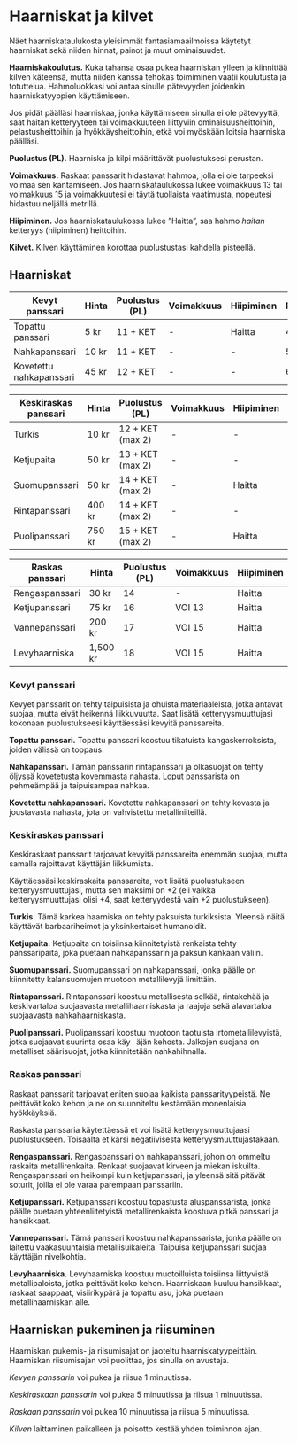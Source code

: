 # Haarniskat ja kilvet

Näet haarniskataulukosta yleisimmät fantasiamaailmoissa käytetyt haarniskat sekä niiden 
hinnat, painot ja muut ominaisuudet.

**Haarniskakoulutus.**  Kuka tahansa osaa pukea haarniskan ylleen ja kiinnittää kilven käteensä, 
mutta niiden kanssa tehokas toimiminen vaatii koulutusta ja totuttelua. Hahmoluokkasi voi antaa 
sinulle pätevyyden joidenkin haarniskatyyppien käyttämiseen.

Jos pidät päälläsi haarniskaa, jonka käyttämiseen sinulla ei ole pätevyyttä, saat haitan ketteryyteen 
tai voimakkuuteen liittyviin ominaisuusheittoihin, pelastusheittoihin ja hyökkäysheittoihin, etkä voi
myöskään loitsia haarniska päälläsi.

**Puolustus (PL).** Haarniska ja kilpi määrittävät puolustuksesi perustan.

**Voimakkuus.** Raskaat panssarit hidastavat hahmoa, jolla ei ole tarpeeksi voimaa sen kantamiseen. Jos haarniskataulukossa lukee voimakkuus 13 tai voimakkuus 15 ja voimakkuutesi ei täytä tuollaista vaatimusta, nopeutesi hidastuu neljällä metrillä.

**Hiipiminen.** Jos haarniskataulukossa lukee ”Haitta”, saa hahmo *haitan* ketteryys (hiipiminen) heittoihin.

**Kilvet.** Kilven käyttäminen korottaa puolustustasi kahdella pisteellä.

## Haarniskat

| Kevyt panssari         | Hinta | Puolustus (PL) | Voimakkuus | Hiipiminen | Paino |
|------------------------|-------|----------------|------------|------------|-------|
|Topattu panssari        | 5 kr  | 11 + KET       | -          |Haitta      | 4 kg  |
|Nahkapanssari           | 10 kr | 11 + KET       | -          | -          | 5 kg  |
|Kovetettu nahkapanssari | 45 kr | 12 + KET       | -          | -          | 6 kg  |

| Keskiraskas panssari   | Hinta  | Puolustus (PL)   | Voimakkuus | Hiipiminen | Paino |
|------------------------|--------|------------------|------------|------------|-------|
|Turkis                  | 10 kr  | 12 + KET (max 2) | -          | -          | 6 kg  |
|Ketjupaita              | 50 kr  | 13 + KET (max 2) | -          | -          | 10 kg |
|Suomupanssari           | 50 kr  | 14 + KET (max 2) | -          | Haitta     | 20 kg |
|Rintapanssari           | 400 kr | 14 + KET (max 2) | -          | -          | 10 kg |
|Puolipanssari           | 750 kr | 15 + KET (max 2) | -          | Haitta     | 20 kg |

| Raskas panssari | Hinta    | Puolustus (PL)   | Voimakkuus | Hiipiminen | Paino |
|-----------------|----------|------------------|------------|------------|-------|
|Rengaspanssari   | 30 kr    | 14               |-           | Haitta     | 20 kg |
|Ketjupanssari    | 75 kr    | 16               | VOI 13     | Haitta     | 25 kg |
|Vannepanssari    | 200 kr   | 17               | VOI 15     | Haitta     | 27 kg |
|Levyhaarniska    | 1,500 kr | 18               | VOI 15     | Haitta     | 30 kg |

### Kevyt panssari
Kevyet panssarit on tehty taipuisista ja ohuista materiaaleista,
jotka antavat suojaa, mutta eivät heikennä liikkuvuutta. Saat
lisätä ketteryysmuuttujasi kokonaan puolustukseesi käyttäessäsi
kevyitä panssareita.

**Topattu panssari.** Topattu panssari koostuu tikatuista kangaskerroksista,
joiden välissä on toppaus.

**Nahkapanssari.** Tämän panssarin rintapanssari ja olkasuojat
on tehty öljyssä kovetetusta kovemmasta nahasta. Loput panssarista
on pehmeämpää ja taipuisampaa nahkaa.

**Kovetettu nahkapanssari.** Kovetettu nahkapanssari on
tehty kovasta ja joustavasta nahasta, jota on vahvistettu
metalliniiteillä.

### Keskiraskas panssari
Keskiraskaat panssarit tarjoavat kevyitä panssareita enemmän
suojaa, mutta samalla rajoittavat käyttäjän liikkumista.

Käyttäessäsi keskiraskaita panssareita, voit lisätä puolustukseen
ketteryysmuuttujasi, mutta sen maksimi on +2 (eli vaikka ketteryysmuuttujasi
olisi +4, saat ketteryydestä vain +2 puolustukseen).

**Turkis.** Tämä karkea haarniska on tehty paksuista turkiksista.
Yleensä näitä käyttävät barbaariheimot ja yksinkertaiset
humanoidit.

**Ketjupaita.** Ketjupaita on toisiinsa kiinnitetyistä renkaista
tehty panssaripaita, joka puetaan nahkapanssarin ja paksun
kankaan väliin.

**Suomupanssari.** Suomupanssari on nahkapanssari, jonka päälle on kiinnitetty
kalansuomujen muotoon metallilevyjä limittäin.

**Rintapanssari.** Rintapanssari koostuu metallisesta selkää,
rintakehää ja keskivartaloa suojaavasta metallihaarniskasta ja
raajoja sekä alavartaloa suojaavasta nahkahaarniskasta.

**Puolipanssari.** Puolipanssari koostuu muotoon taotuista irtometallilevyistä,
jotka suojaavat suurinta osaa käy  äjän kehosta.
Jalkojen suojana on metalliset säärisuojat, jotka kiinnitetään nahkahihnalla.

### Raskas panssari
Raskaat panssarit tarjoavat eniten suojaa kaikista panssarityypeistä.
Ne peittävät koko kehon ja ne on suunniteltu kestämään
monenlaisia hyökkäyksiä.

Raskasta panssaria käytettäessä et voi lisätä ketteryysmuuttujaasi
puolustukseen. Toisaalta et kärsi negatiivisesta
ketteryysmuuttujastakaan.

**Rengaspanssari.** Rengaspanssari on nahkapanssari, johon on
ommeltu raskaita metallirenkaita. Renkaat suojaavat kirveen ja
miekan iskuilta. Rengaspanssari on heikompi kuin ketjupanssari,
ja yleensä sitä pitävät soturit, joilla ei ole varaa parempaan
panssariin.

**Ketjupanssari.** Ketjupanssari koostuu topastusta aluspanssarista,
jonka päälle puetaan yhteenliitetyistä metallirenkaista
koostuva pitkä panssari ja hansikkaat.

**Vannepanssari.** Tämä panssari koostuu nahkapanssarista,
jonka päälle on laitettu vaakasuuntaisia metallisuikaleita. Taipuisa
ketjupanssari suojaa käyttäjän nivelkohtia.

**Levyhaarniska.** Levyhaarniska koostuu muotoilluista toisiinsa
liittyvistä metallipaloista, jotka peittävät koko kehon. Haarniskaan
kuuluu hansikkaat, raskaat saappaat, visiirikypärä ja
topattu asu, joka puetaan metallihaarniskan alle.

## Haarniskan pukeminen ja riisuminen
Haarniskan pukemis- ja riisumisajat on jaoteltu haarniskatyypeittäin. 
Haarniskan riisumisajan voi puolittaa, jos sinulla on
avustaja.

_Kevyen panssarin_ voi pukea ja riisua 1 minuutissa.

_Keskiraskaan panssarin_ voi pukea 5 minuutissa ja riisua 1
minuutissa.

_Raskaan panssarin_ voi pukea 10 minuutissa ja riisua 5
minuutissa.

_Kilven_ laittaminen paikalleen ja poisotto kestää yhden toiminnon
ajan.
